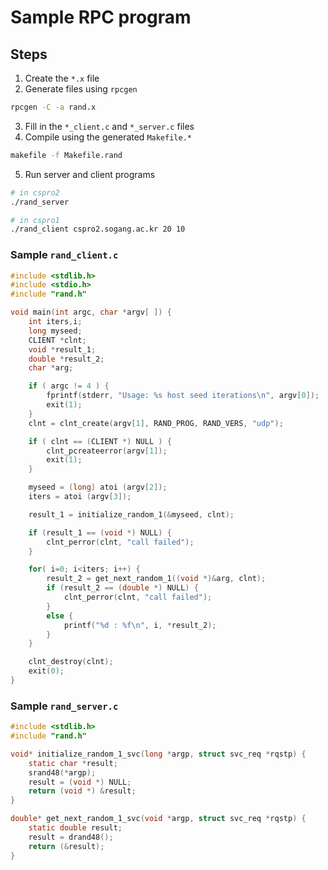 # Sample RPC program

## Steps
1. Create the `*.x` file
2. Generate files using `rpcgen`
  ```bash
  rpcgen -C -a rand.x
  ```
3. Fill in the `*_client.c` and `*_server.c` files
4. Compile using the generated `Makefile.*`
  ```bash
  makefile -f Makefile.rand
  ```
5. Run server and client programs
  ```bash
  # in cspro2
  ./rand_server

  # in cspro1
  ./rand_client cspro2.sogang.ac.kr 20 10
  ```

### Sample `rand_client.c`
```c
#include <stdlib.h>
#include <stdio.h>
#include "rand.h"

void main(int argc, char *argv[ ]) {
    int iters,i;
    long myseed;
    CLIENT *clnt;
    void *result_1;
    double *result_2;
    char *arg;

    if ( argc != 4 ) {
        fprintf(stderr, "Usage: %s host seed iterations\n", argv[0]);
        exit(1);
    }
    clnt = clnt_create(argv[1], RAND_PROG, RAND_VERS, "udp");

    if ( clnt == (CLIENT *) NULL ) {
        clnt_pcreateerror(argv[1]);
        exit(1);
    }

    myseed = (long) atoi (argv[2]);
    iters = atoi (argv[3]);

    result_1 = initialize_random_1(&myseed, clnt);

    if (result_1 == (void *) NULL) {
        clnt_perror(clnt, "call failed");
    }

    for( i=0; i<iters; i++) {
        result_2 = get_next_random_1((void *)&arg, clnt);
        if (result_2 == (double *) NULL) {
            clnt_perror(clnt, "call failed");
        }
        else {
            printf("%d : %f\n", i, *result_2);
        }
    }

    clnt_destroy(clnt);
    exit(0);
}
```

### Sample `rand_server.c`
```c
#include <stdlib.h>
#include "rand.h"

void* initialize_random_1_svc(long *argp, struct svc_req *rqstp) {
    static char *result;
    srand48(*argp);
    result = (void *) NULL;
    return (void *) &result;
}

double* get_next_random_1_svc(void *argp, struct svc_req *rqstp) {
    static double result;
    result = drand48();
    return (&result);
}
```

